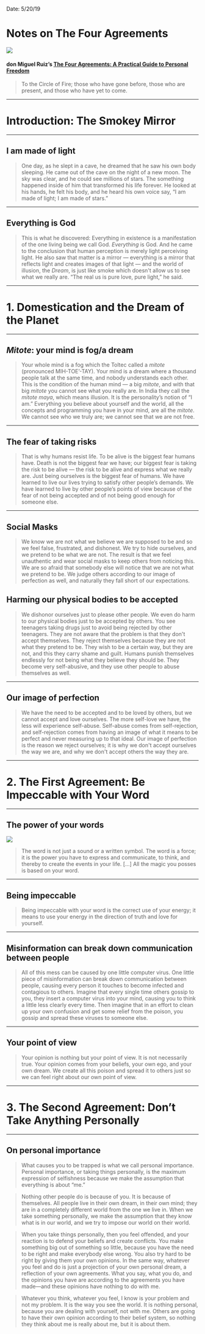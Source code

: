 Date: 5/20/19

# Notes on The Four Agreements

![][image-1]

#### don Miguel Ruiz’s [The Four Agreements: A Practical Guide to Personal Freedom][1]

> To the Circle of Fire; those who have gone before, those who are present, and those who have yet to come.

---- 

# Introduction: The Smokey Mirror

---- 

## I am made of light

> One day, as he slept in a cave, he dreamed that he saw his own body sleeping. He came out of the cave on the night of a new moon. The sky was clear, and he could see millions of stars. The something happened inside of him that transformed his life forever. He looked at his hands, he felt his body, and he heard his own voice say, “I am made of light; I am made of stars.”

---- 

## Everything is God

> This is what he discovered: Everything in existence is a manifestation of the one living being we call God. *Everything* is God. And he came to the conclusion that human perception is merely light perceiving light. He also saw that matter is a mirror — everything is a mirror that reflects light and creates images of that light — and the world of illusion, the *Dream*, is just like smoke which doesn't allow us to see what we really are. “The real us is pure love, pure light,” he said.

---- 

# 1. Domestication and the Dream of the Planet

---- 

## *Mitote*: your mind is fog/a dream

> Your whole mind is a fog which the Toltec called a *mitote* (pronounced MIH-TOE’-TAY). Your mind is a dream where a thousand people talk at the same time, and nobody understands each other. This is the condition of the human mind — a big *mitote*, and with that big *mitote* you cannot see what you really are. In India they call the *mitote maya*, which means illusion. It is the personality’s notion of “I am.” Everything you believe about yourself and the world, all the concepts and programming you have in your mind, are all the *mitote*. We cannot see who we truly are; we cannot see that we are not free.

---- 

## The fear of taking risks

> That is why humans resist life. To be alive is the biggest fear humans have. Death is not the biggest fear we have; our biggest fear is taking the risk to be alive — the risk to be alive and express what we really are. Just being ourselves is the biggest fear of humans. We have learned to live our lives trying to satisfy other people’s demands. We have learned to live by other people’s points of view because of the fear of not being accepted and of not being good enough for someone else.

---- 

## Social Masks

> We know we are not what we believe we are supposed to be and so we feel false, frustrated, and dishonest. We try to hide ourselves, and we pretend to be what we are not. The result is that we feel unauthentic and wear social masks to keep others from noticing this. We are so afraid that somebody else will notice that we are not what we pretend to be. We judge others according to our image of perfection as well, and naturally they fall short of our expectations.

## Harming our physical bodies to be accepted

> We dishonor ourselves just to please other people. We even do harm to our physical bodies just to be accepted by others. You see teenagers taking drugs just  to avoid being rejected by other teenagers. They are not aware that the problem is that they don't accept themselves. They reject themselves because they are not what they pretend to be. They wish to be a certain way, but they are not, and this they carry shame and guilt. Humans punish themselves endlessly for not being what they believe they should be. They become very self-abusive, and they use other people to abuse themselves as well.

---- 

## Our image of perfection

> We have the need to be accepted and to be loved by others, but we cannot accept and love ourselves. The more self-love we have, the less will experience self-abuse. Self-abuse comes from self-rejection, and self-rejection comes from having an image of what it means to be perfect and never measuring up to that ideal. Our image of perfection is the reason we reject ourselves; it is why we don't accept ourselves the way we are, and why we don't accept others the way they are.

---- 

# 2. The First Agreement: Be Impeccable with Your Word


---- 

## The power of your words

![][image-2]

> The word is not just a sound or a written symbol. The word is a force; it is the power you have to express and communicate, to think, and thereby to create the events in your life. [...] All the magic you posses is based on your word.

---- 

## Being impeccable

> Being impeccable with your word is the correct use of your energy; it means to use your energy in the direction of truth and love for yourself.

---- 

## Misinformation can break down communication between people  

> All of this mess can be caused by one little computer virus. One little piece of misinformation can break down communication between people, causing every person it touches to become infected and contagious to others. Imagine that every single time others gossip to you, they insert a computer virus into your mind, causing you to think a little less clearly every time. Then imagine that in an effort to clean up your own confusion and get some relief from the poison, you gossip and spread these viruses to someone else.

---- 

## Your point of view

> Your opinion is nothing but your point of view. It is not necessarily true. Your opinion comes from your beliefs, your own ego, and your own dream. We create all this poison and spread it to others just so we can feel right about our own point of view.

---- 

# 3. The Second Agreement: Don’t Take Anything Personally

---- 

## On personal importance

> What causes you to be trapped is what we call personal importance. Personal importance, or taking things personally, is the maximum expression of selfishness because we make the assumption that everything is about “me.”

> Nothing other people do is because of you. It is because of themselves. All people live in their own dream, in their own mind; they are in a completely different world from the one we live in. When we take something personally, we make the assumption that they know what is in our world, and we try to impose our world on their world.

> When you take things personally, then you feel offended, and your reaction is to defend your beliefs and create conflicts. You make something big out of something so little, because you have the need to be right and make everybody else wrong. You also try hard to be right by giving them your own opinions. In the same way, whatever you feel and do is just a projection of your own personal dream, a reflection of your own agreements. What you say, what you do, and the opinions you have are according to the agreements you have made—and these opinions have nothing to do with me.

> Whatever you think, whatever you feel, I know is your problem and not my problem. It is the way you see the world. It is nothing personal, because you are dealing with yourself, not with me. Others are going to have their own opinion according to their belief system, so nothing they think about me is really about me, but it is about them.


[1]:	https://www.amazon.com/Four-Agreements-Practical-Personal-Freedom/dp/1878424319

[image-1]:	https://i.imgur.com/RMA5dKr.jpg
[image-2]:	https://i.imgur.com/sJLP8ne.jpg